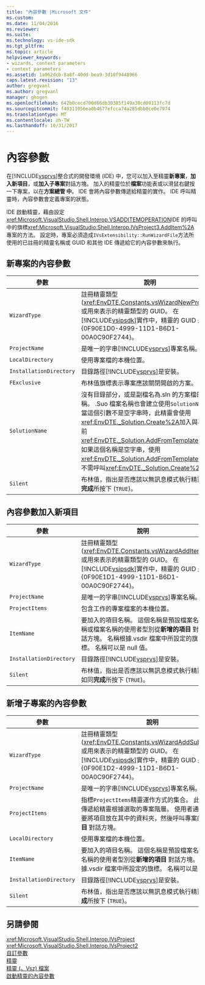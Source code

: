 ```yaml
---
title: "內容參數 |Microsoft 文件"
ms.custom: 
ms.date: 11/04/2016
ms.reviewer: 
ms.suite: 
ms.technology: vs-ide-sdk
ms.tgt_pltfrm: 
ms.topic: article
helpviewer_keywords:
- wizards, context parameters
- context parameters
ms.assetid: 1a062dcb-8a8f-40dd-bea9-3d10f9448966
caps.latest.revision: "13"
author: gregvanl
ms.author: gregvanl
manager: ghogen
ms.openlocfilehash: 642b0cecd700d66db30385f149a30cd09113fc7d
ms.sourcegitcommit: f40311056ea0b4677efcca74a285dbb0ce0e7974
ms.translationtype: MT
ms.contentlocale: zh-TW
ms.lasthandoff: 10/31/2017
---
```

# <a name="context-parameters"></a>內容參數
在[!INCLUDE[vsprvs](../../code-quality/includes/vsprvs_md.md)]整合式的開發環境 (IDE) 中，您可以加入至精靈**新專案**，**加入新項目**，或**加入子專案**對話方塊。 加入的精靈位於**檔案**功能表或以滑鼠右鍵按一下專案，以在**方案總管 中**。 IDE 會將內容參數傳遞給精靈的實作。 IDE 呼叫精靈時，內容參數會定義專案的狀態。  
  
 IDE 啟動精靈，藉由設定<xref:Microsoft.VisualStudio.Shell.Interop.VSADDITEMOPERATION>IDE 的呼叫中的旗標<xref:Microsoft.VisualStudio.Shell.Interop.IVsProject3.AddItem%2A>專案的方法。 設定時，專案必須造成`IVsExtensibility::RunWizardFile`方法所使用的已註冊的精靈名稱或 GUID 和其他 IDE 傳遞給它的內容參數來執行。  
  
## <a name="context-parameters-for-new-project"></a>新專案的內容參數  
  
|參數|說明|  
|---------------|-----------------|  
|`WizardType`|註冊精靈類型 (<xref:EnvDTE.Constants.vsWizardNewProject>) 或用來表示的精靈類型的 GUID。 在[!INCLUDE[vsipsdk](../../extensibility/includes/vsipsdk_md.md)]實作中，精靈的 GUID 是 {0F90E1D0-4999-11D1-B6D1-00A0C90F2744}。|  
|`ProjectName`|是唯一的字串[!INCLUDE[vsprvs](../../code-quality/includes/vsprvs_md.md)]專案名稱。|  
|`LocalDirectory`|使用專案檔的本機位置。|  
|`InstallationDirectory`|目錄路徑[!INCLUDE[vsprvs](../../code-quality/includes/vsprvs_md.md)]是安裝。|  
|`FExclusive`|布林值旗標表示專案應該關閉開啟的方案。|  
|`SolutionName`|沒有目錄部分，或是副檔名為.sln 的方案檔的名稱。 .Suo 檔案名稱也會建立使用`SolutionName`。 當這個引數不是空字串時，此精靈會使用<xref:EnvDTE._Solution.Create%2A>加入與專案之前<xref:EnvDTE._Solution.AddFromTemplate%2A>。 如果這個名稱是空字串，使用<xref:EnvDTE._Solution.AddFromTemplate%2A>而不需呼叫<xref:EnvDTE._Solution.Create%2A>。|  
|`Silent`|布林值，指出是否應該以無訊息模式執行精靈如同**完成**所按下 (`TRUE`)。|  
  
## <a name="context-parameters-for-add-new-item"></a>內容參數加入新項目  
  
|參數|說明|  
|---------------|-----------------|  
|`WizardType`|註冊精靈類型 (<xref:EnvDTE.Constants.vsWizardAddItem>) 或用來表示的精靈類型的 GUID。 在[!INCLUDE[vsipsdk](../../extensibility/includes/vsipsdk_md.md)]實作中，精靈的 GUID 是 {0F90E1D1-4999-11D1-B6D1-00A0C90F2744}。|  
|`ProjectName`|是唯一的字串[!INCLUDE[vsprvs](../../code-quality/includes/vsprvs_md.md)]專案名稱。|  
|`ProjectItems`|包含工作的專案檔案的本機位置。|  
|`ItemName`|要加入的項目名稱。 這個名稱是預設檔案名稱或檔案名稱的使用者型別從**新增的項目** 對話方塊。 名稱根據.vsdir 檔案中所設定的旗標。 名稱可以是 null 值。|  
|`InstallationDirectory`|目錄路徑[!INCLUDE[vsprvs](../../code-quality/includes/vsprvs_md.md)]是安裝。|  
|`Silent`|布林值，指出是否應該以無訊息模式執行精靈如同**完成**所按下 (`TRUE`)。|  
  
## <a name="context-parameters-for-add-sub-project"></a>新增子專案的內容參數  
  
|參數|說明|  
|---------------|-----------------|  
|`WizardType`|註冊精靈類型 (<xref:EnvDTE.Constants.vsWizardAddSubProject>) 或用來表示的精靈類型的 GUID。 在[!INCLUDE[vsipsdk](../../extensibility/includes/vsipsdk_md.md)]實作中，精靈的 GUID 是 {0F90E1D2-4999-11D1-B6D1-00A0C90F2744}。|  
|`ProjectName`|是唯一的字串[!INCLUDE[vsprvs](../../code-quality/includes/vsprvs_md.md)]專案名稱。|  
|`ProjectItems`|指標`ProjectItems`精靈運作方式的集合。 此指標會傳遞給精靈根據選取的專案階層。 使用者通常會選取要將項目放在其中的資料夾，然後呼叫專案的**加入項目** 對話方塊。|  
|`LocalDirectory`|使用專案檔的本機位置。|  
|`ItemName`|要加入的項目名稱。 這個名稱是預設檔案名稱或檔案名稱的使用者型別從**新增的項目** 對話方塊。 名稱根據.vsdir 檔案中所設定的旗標。 名稱可以是 null 值。|  
|`InstallationDirectory`|目錄路徑[!INCLUDE[vsprvs](../../code-quality/includes/vsprvs_md.md)]是安裝。|  
|`Silent`|布林值，指出是否應該以無訊息模式執行精靈如同**完成**所按下 (`TRUE`)。|  
  
## <a name="see-also"></a>另請參閱  
 <xref:Microsoft.VisualStudio.Shell.Interop.IVsProject>   
 <xref:Microsoft.VisualStudio.Shell.Interop.IVsProject2>   
 [自訂參數](../../extensibility/internals/custom-parameters.md)   
 [精靈](../../extensibility/internals/wizards.md)   
 [精靈 (。Vsz) 檔案](../../extensibility/internals/wizard-dot-vsz-file.md)   
 [啟動精靈的內容參數](http://msdn.microsoft.com/Library/051a10f4-9e45-4604-b344-123044f33a24)